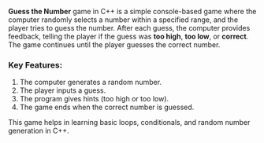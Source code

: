 **Guess the Number** game in C++ is a simple console-based game where the computer randomly selects a number within a specified range, and the player tries to guess the number. After each guess, the computer provides feedback, telling the player if the guess was **too high**, **too low**, or **correct**. The game continues until the player guesses the correct number.

### Key Features:
1. The computer generates a random number.
2. The player inputs a guess.
3. The program gives hints (too high or too low).
4. The game ends when the correct number is guessed. 

This game helps in learning basic loops, conditionals, and random number generation in C++.

 
